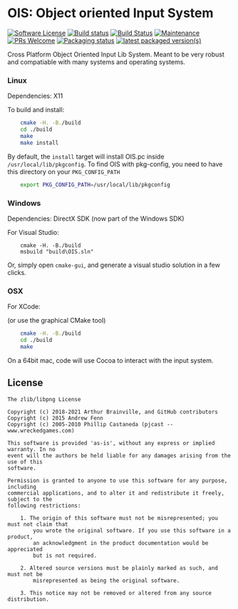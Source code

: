 # OIS: Object oriented Input System

[![Software License](https://img.shields.io/badge/license-zlib%2Flibpng-green.svg)](LICENSE.md)
[![Build status](https://ci.appveyor.com/api/projects/status/8yenriuecb4pa4xj?svg=true)](https://ci.appveyor.com/project/Ybalrid/ois-0qdtw)
[![Build Status](https://travis-ci.org/wgois/OIS.svg?branch=master)](https://travis-ci.org/wgois/OIS)
[![Maintenance](https://img.shields.io/badge/Maintained%3F-yes-green.svg)](https://GitHub.com/wgois/OIS/graphs/commit-activity)
[![PRs Welcome](https://img.shields.io/badge/PRs-welcome-brightgreen.svg?style=flat-square)](http://makeapullrequest.com)
[![Packaging status](https://repology.org/badge/tiny-repos/ois.svg)](https://repology.org/metapackage/ois)
[![latest packaged version(s)](https://repology.org/badge/latest-versions/ois.svg)](https://repology.org/metapackage/ois)

Cross Platform Object Oriented Input Lib System. Meant to be very robust and
compatiable with many systems and operating systems.

### Linux

Dependencies: X11

To build and install:
```bash
    cmake -H. -B./build
    cd ./build
    make
    make install
```

By default, the `install` target will install OIS.pc inside `/usr/local/lib/pkgconfig`. To find OIS with pkg-config, you need to have this directory on your `PKG_CONFIG_PATH` 

```bash
    export PKG_CONFIG_PATH=/usr/local/lib/pkgconfig
```

### Windows

Dependencies: DirectX SDK (now part of the Windows SDK)

For Visual Studio:

```batch
    cmake -H. -B./build
    msbuild "build\OIS.sln"
```

Or, simply open `cmake-gui`, and generate a visual studio solution in a few clicks.

### OSX

For XCode: 

(or use the graphical CMake tool)

```bash
    cmake -H. -B./build
    cd ./build
    make

```

On a 64bit mac, code will use Cocoa to interact with the input system. 

## License

```
The zlib/libpng License

Copyright (c) 2018-2021 Arthur Brainville, and GitHub contributors
Copyright (c) 2015 Andrew Fenn
Copyright (c) 2005-2010 Phillip Castaneda (pjcast -- www.wreckedgames.com)

This software is provided 'as-is', without any express or implied warranty. In no
event will the authors be held liable for any damages arising from the use of this
software.

Permission is granted to anyone to use this software for any purpose, including
commercial applications, and to alter it and redistribute it freely, subject to the
following restrictions:

    1. The origin of this software must not be misrepresented; you must not claim that
        you wrote the original software. If you use this software in a product,
        an acknowledgment in the product documentation would be appreciated
        but is not required.

    2. Altered source versions must be plainly marked as such, and must not be
        misrepresented as being the original software.

    3. This notice may not be removed or altered from any source distribution.
